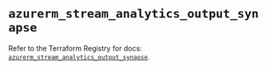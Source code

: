 # `azurerm_stream_analytics_output_synapse`

Refer to the Terraform Registry for docs: [`azurerm_stream_analytics_output_synapse`](https://registry.terraform.io/providers/hashicorp/azurerm/4.1.0/docs/resources/stream_analytics_output_synapse).
